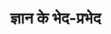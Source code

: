 ---
title: ज्ञान के भेद-प्रभेद

type: episode

order:
  cat: chulika
  aagam: 
    position : 1
    depth: 1
  episode:
    position: 3
    depth: 2

parent:
  type: aagam

children:
  type: sutra
  count: 10

---